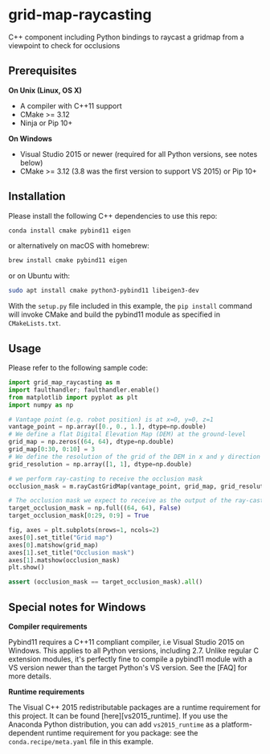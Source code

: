 # grid-map-raycasting

C++ component including Python bindings to raycast a gridmap from a viewpoint to check for occlusions

## Prerequisites

**On Unix (Linux, OS X)**

- A compiler with C++11 support
- CMake >= 3.12
- Ninja or Pip 10+

**On Windows**

- Visual Studio 2015 or newer (required for all Python versions, see notes below)
- CMake >= 3.12 (3.8 was the first version to support VS 2015) or Pip 10+

## Installation

Please install the following C++ dependencies to use this repo:

```bash
conda install cmake pybind11 eigen
```

or alternatively on macOS with homebrew:

```bash
brew install cmake pybind11 eigen
```

or on Ubuntu with:

```bash
sudo apt install cmake python3-pybind11 libeigen3-dev
```

With the `setup.py` file included in this example, the `pip install` command will
invoke CMake and build the pybind11 module as specified in `CMakeLists.txt`.

## Usage

Please refer to the following sample code:

```python
import grid_map_raycasting as m
import faulthandler; faulthandler.enable()
from matplotlib import pyplot as plt
import numpy as np

# Vantage point (e.g. robot position) is at x=0, y=0, z=1
vantage_point = np.array([0., 0., 1.], dtype=np.double)
# We define a flat Digital Elevation Map (DEM) at the ground-level
grid_map = np.zeros((64, 64), dtype=np.double)
grid_map[0:30, 0:10] = 3
# We define the resolution of the grid of the DEM in x and y direction
grid_resolution = np.array([1, 1], dtype=np.double)

# we perform ray-casting to receive the occlusion mask
occlusion_mask = m.rayCastGridMap(vantage_point, grid_map, grid_resolution)

# The occlusion mask we expect to receive as the output of the ray-casting
target_occlusion_mask = np.full((64, 64), False)
target_occlusion_mask[0:29, 0:9] = True

fig, axes = plt.subplots(nrows=1, ncols=2)
axes[0].set_title("Grid map")
axes[0].matshow(grid_map)
axes[1].set_title("Occlusion mask")
axes[1].matshow(occlusion_mask)
plt.show()

assert (occlusion_mask == target_occlusion_mask).all()
```

## Special notes for Windows

**Compiler requirements**

Pybind11 requires a C++11 compliant compiler, i.e Visual Studio 2015 on Windows.
This applies to all Python versions, including 2.7. Unlike regular C extension
modules, it's perfectly fine to compile a pybind11 module with a VS version newer
than the target Python's VS version. See the [FAQ] for more details.

**Runtime requirements**

The Visual C++ 2015 redistributable packages are a runtime requirement for this
project. It can be found [here][vs2015_runtime]. If you use the Anaconda Python
distribution, you can add `vs2015_runtime` as a platform-dependent runtime
requirement for you package: see the `conda.recipe/meta.yaml` file in this example.
